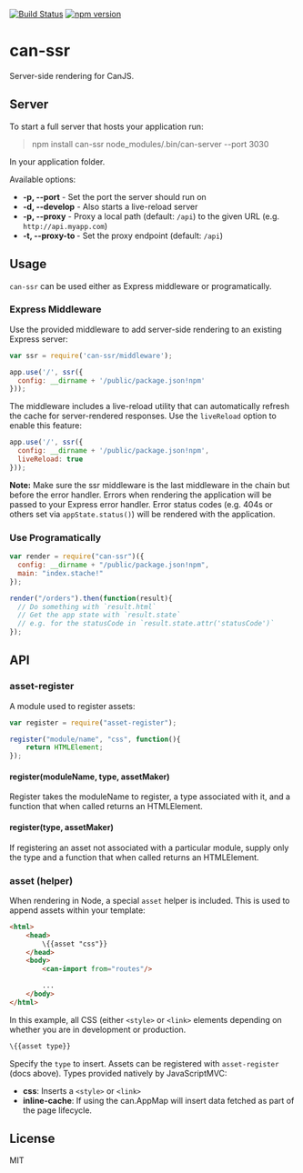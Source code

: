 <!--
@page can-ssr
@group can-ssr.node 0 Node
@group can-ssr.client 1 Client
@group can-ssr.helpers 2 Helpers
@group can-ssr.assets 3 Assets
-->

[![Build Status](https://travis-ci.org/canjs/can-ssr.svg?branch=master)](https://travis-ci.org/canjs/can-ssr)
[![npm version](https://badge.fury.io/js/can-ssr.svg)](http://badge.fury.io/js/can-ssr)

# can-ssr

Server-side rendering for CanJS.

## Server

To start a full server that hosts your application run:

> npm install can-ssr
> node_modules/.bin/can-server --port 3030

In your application folder.

Available options:

- __-p, --port__ - Set the port the server should run on
- __-d, --develop__ - Also starts a live-reload server
- __-p, --proxy__ <url> - Proxy a local path (default: `/api`) to the given URL (e.g. `http://api.myapp.com`)
- __-t, --proxy-to <path>__ - Set the proxy endpoint (default: `/api`)

## Usage

`can-ssr` can be used either as Express middleware or programatically.

### Express Middleware

Use the provided middleware to add server-side rendering to an existing Express server:

```js
var ssr = require('can-ssr/middleware');

app.use('/', ssr({
  config: __dirname + '/public/package.json!npm'
}));
```

The middleware includes a live-reload utility that can automatically refresh the cache for server-rendered responses. Use the `liveReload` option to enable this feature:

```js
app.use('/', ssr({
  config: __dirname + '/public/package.json!npm',
  liveReload: true
}));
```

__Note:__ Make sure the ssr middleware is the last middleware in the chain but before the error handler. Errors when rendering the application will be passed to your Express error handler. Error status codes (e.g. 404s or others set via `appState.status()`) will be rendered with the application.

### Use Programatically

```js
var render = require("can-ssr")({
  config: __dirname + "/public/package.json!npm",
  main: "index.stache!"
});

render("/orders").then(function(result){
  // Do something with `result.html`
  // Get the app state with `result.state`
  // e.g. for the statusCode in `result.state.attr('statusCode')`
});
```

## API

### asset-register

A module used to register assets:

```js
var register = require("asset-register");

register("module/name", "css", function(){
	return HTMLElement;
});
```


#### register(moduleName, type, assetMaker)

Register takes the moduleName to register, a type associated with it, and a function that when called returns an HTMLElement.

#### register(type, assetMaker)

If registering an asset not associated with a particular module, supply only the type and a function that when called returns an HTMLElement.

### asset (helper)

When rendering in Node, a special `asset` helper is included. This is used to append assets within your template:

```html
<html>
	<head>
		\{{asset "css"}}
	</head>
	<body>
		<can-import from="routes"/>

		...
	</body>
</html>
```

In this example, all CSS (either `<style>` or `<link>` elements depending on whether you are in development or production.

```html
\{{asset type}}
```

Specify the `type` to insert. Assets can be registered with `asset-register` (docs above). Types provided natively by JavaScriptMVC:

* **css**: Inserts a `<style>` or `<link>`
* **inline-cache**: If using the can.AppMap will insert data fetched as part of the page lifecycle.

## License

MIT
